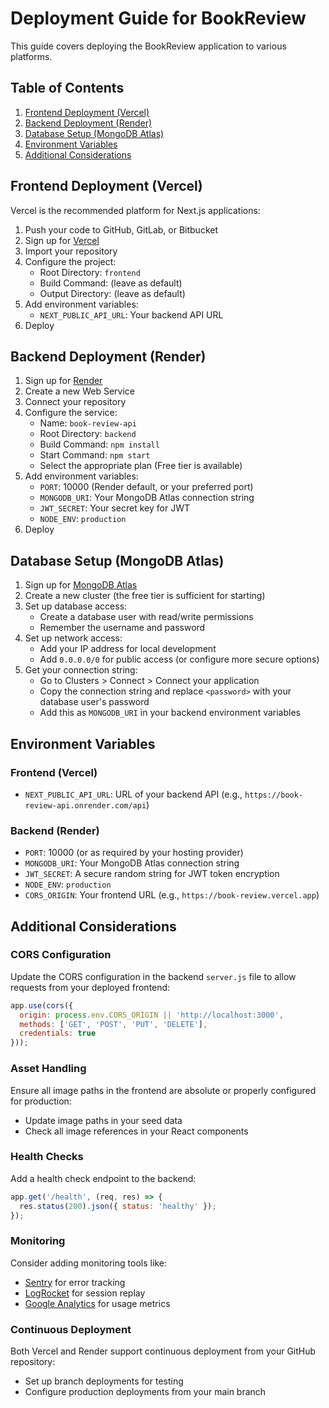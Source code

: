 # Deployment Guide for BookReview

This guide covers deploying the BookReview application to various platforms.

## Table of Contents
1. [Frontend Deployment (Vercel)](#frontend-deployment-vercel)
2. [Backend Deployment (Render)](#backend-deployment-render)
3. [Database Setup (MongoDB Atlas)](#database-setup-mongodb-atlas)
4. [Environment Variables](#environment-variables)
5. [Additional Considerations](#additional-considerations)

## Frontend Deployment (Vercel)

Vercel is the recommended platform for Next.js applications:

1. Push your code to GitHub, GitLab, or Bitbucket
2. Sign up for [Vercel](https://vercel.com)
3. Import your repository
4. Configure the project:
   - Root Directory: `frontend`
   - Build Command: (leave as default)
   - Output Directory: (leave as default)
5. Add environment variables:
   - `NEXT_PUBLIC_API_URL`: Your backend API URL
6. Deploy

## Backend Deployment (Render)

1. Sign up for [Render](https://render.com)
2. Create a new Web Service
3. Connect your repository
4. Configure the service:
   - Name: `book-review-api`
   - Root Directory: `backend`
   - Build Command: `npm install`
   - Start Command: `npm start`
   - Select the appropriate plan (Free tier is available)
5. Add environment variables:
   - `PORT`: 10000 (Render default, or your preferred port)
   - `MONGODB_URI`: Your MongoDB Atlas connection string
   - `JWT_SECRET`: Your secret key for JWT
   - `NODE_ENV`: `production`
6. Deploy

## Database Setup (MongoDB Atlas)

1. Sign up for [MongoDB Atlas](https://www.mongodb.com/cloud/atlas)
2. Create a new cluster (the free tier is sufficient for starting)
3. Set up database access:
   - Create a database user with read/write permissions
   - Remember the username and password
4. Set up network access:
   - Add your IP address for local development
   - Add `0.0.0.0/0` for public access (or configure more secure options)
5. Get your connection string:
   - Go to Clusters > Connect > Connect your application
   - Copy the connection string and replace `<password>` with your database user's password
   - Add this as `MONGODB_URI` in your backend environment variables

## Environment Variables

### Frontend (Vercel)
- `NEXT_PUBLIC_API_URL`: URL of your backend API (e.g., `https://book-review-api.onrender.com/api`)

### Backend (Render)
- `PORT`: 10000 (or as required by your hosting provider)
- `MONGODB_URI`: Your MongoDB Atlas connection string
- `JWT_SECRET`: A secure random string for JWT token encryption
- `NODE_ENV`: `production`
- `CORS_ORIGIN`: Your frontend URL (e.g., `https://book-review.vercel.app`)

## Additional Considerations

### CORS Configuration

Update the CORS configuration in the backend `server.js` file to allow requests from your deployed frontend:

```javascript
app.use(cors({
  origin: process.env.CORS_ORIGIN || 'http://localhost:3000',
  methods: ['GET', 'POST', 'PUT', 'DELETE'],
  credentials: true
}));
```

### Asset Handling

Ensure all image paths in the frontend are absolute or properly configured for production:
- Update image paths in your seed data
- Check all image references in your React components

### Health Checks

Add a health check endpoint to the backend:

```javascript
app.get('/health', (req, res) => {
  res.status(200).json({ status: 'healthy' });
});
```

### Monitoring

Consider adding monitoring tools like:
- [Sentry](https://sentry.io) for error tracking
- [LogRocket](https://logrocket.com) for session replay
- [Google Analytics](https://analytics.google.com) for usage metrics

### Continuous Deployment

Both Vercel and Render support continuous deployment from your GitHub repository:
- Set up branch deployments for testing
- Configure production deployments from your main branch
